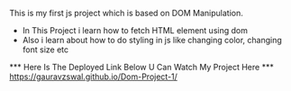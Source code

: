 This is my first js project which is based on DOM Manipulation.

* In This Project i learn how to fetch HTML element using dom
* Also i learn about how to do styling in js like changing color, changing font size etc

 *** Here Is The Deployed Link Below U Can Watch My Project Here ***
https://gauravzswal.github.io/Dom-Project-1/
